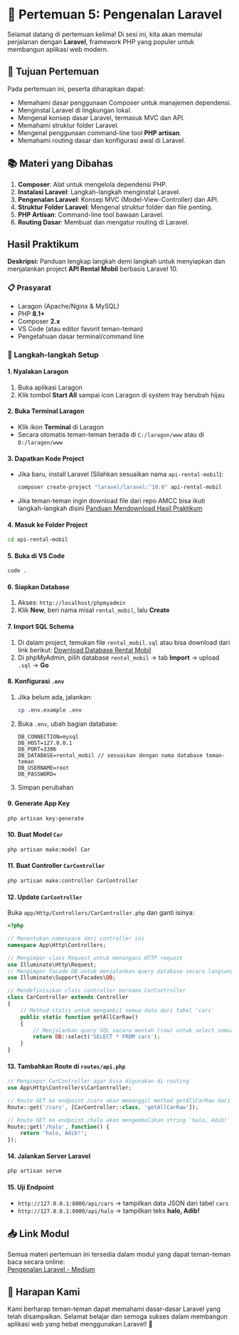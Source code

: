 # 📝 Pertemuan 5: Pengenalan Laravel

Selamat datang di pertemuan kelima! Di sesi ini, kita akan memulai perjalanan dengan **Laravel**, framework PHP yang populer untuk membangun aplikasi web modern.

## 🎯 Tujuan Pertemuan

Pada pertemuan ini, peserta diharapkan dapat:

-   Memahami dasar penggunaan Composer untuk manajemen dependensi.
-   Menginstal Laravel di lingkungan lokal.
-   Mengenal konsep dasar Laravel, termasuk MVC dan API.
-   Memahami struktur folder Laravel.
-   Mengenal penggunaan command-line tool **PHP artisan**.
-   Memahami routing dasar dan konfigurasi awal di Laravel.

## 📚 Materi yang Dibahas

1. **Composer**: Alat untuk mengelola dependensi PHP.
2. **Instalasi Laravel**: Langkah-langkah menginstal Laravel.
3. **Pengenalan Laravel**: Konsep MVC (Model-View-Controller) dan API.
4. **Struktur Folder Laravel**: Mengenal struktur folder dan file penting.
5. **PHP Artisan**: Command-line tool bawaan Laravel.
6. **Routing Dasar**: Membuat dan mengatur routing di Laravel.

## Hasil Praktikum

**Deskripsi:**
Panduan lengkap langkah demi langkah untuk menyiapkan dan menjalankan project **API Rental Mobil** berbasis Laravel 10.

### 📋 Prasyarat

-   Laragon (Apache/Nginx & MySQL)
-   PHP **8.1+**
-   Composer **2.x**
-   VS Code (atau editor favorit teman-teman)
-   Pengetahuan dasar terminal/command line

### 🚀 Langkah-langkah Setup

#### 1. Nyalakan Laragon

1. Buka aplikasi Laragon
2. Klik tombol **Start All** sampai icon Laragon di system tray berubah hijau

#### 2. Buka Terminal Laragon

-   Klik ikon **Terminal** di Laragon
-   Secara otomatis teman-teman berada di `C:/laragon/www` atau di `D:/laragon/www`

#### 3. Dapatkan Kode Project

-   Jika baru, install Laravel (Silahkan sesuaikan nama `api-rental-mobil`):
    ```bash
    composer create-project "laravel/laravel:^10.0" api-rental-mobil
    ```
-   Jika teman-teman ingin download file dari repo AMCC bisa ikuti langkah-langkah disini [Panduan Mendownload Hasil Praktikum](https://github.com/amccamikom/amcc-web-backend-2024/tree/master?tab=readme-ov-file#-cara-mengunduh-materi)

#### 4. Masuk ke Folder Project

```bash
cd api-rental-mobil
```

#### 5. Buka di VS Code

```bash
code .
```

#### 6. Siapkan Database

1. Akses: `http://localhost/phpmyadmin`
2. Klik **New**, beri nama misal `rental_mobil`, lalu **Create**

#### 7. Import SQL Schema

1. Di dalam project, temukan file `rental_mobil.sql` atau bisa download dari link berikut: [Download Database Rental Mobil](https://drive.google.com/file/d/1G01-tPpTB2HwgeXeGJWU-GYlY_oNjyjK/view?usp=sharing)
2. Di phpMyAdmin, pilih database `rental_mobil` → tab **Import** → upload `.sql` → **Go**

#### 8. Konfigurasi `.env`

1. Jika belum ada, jalankan:
    ```bash
    cp .env.example .env
    ```
2. Buka `.env`, ubah bagian database:
    ```dotenv
    DB_CONNECTION=mysql
    DB_HOST=127.0.0.1
    DB_PORT=3306
    DB_DATABASE=rental_mobil // sesuaikan dengan nama database teman-teman
    DB_USERNAME=root
    DB_PASSWORD=
    ```
3. Simpan perubahan

#### 9. Generate App Key

```bash
php artisan key:generate
```

#### 10. Buat Model `Car`

```bash
php artisan make:model Car
```

#### 11. Buat Controller `CarController`

```bash
php artisan make:controller CarController
```

#### 12. Update `CarController`

Buka `app/Http/Controllers/CarController.php` dan ganti isinya:

```php
<?php

// Menentukan namespace dari controller ini
namespace App\Http\Controllers;

// Mengimpor class Request untuk menangani HTTP request
use Illuminate\Http\Request;
// Mengimpor facade DB untuk menjalankan query database secara langsung
use Illuminate\Support\Facades\DB;

// Mendefinisikan class controller bernama CarController
class CarController extends Controller
{
    // Method statis untuk mengambil semua data dari tabel 'cars'
    public static function getAllCarRaw()
    {
        // Menjalankan query SQL secara mentah (raw) untuk select semua data dari tabel 'cars'
        return DB::select('SELECT * FROM cars');
    }
}

```

#### 13. Tambahkan Route di `routes/api.php`

```php
// Mengimpor CarController agar bisa digunakan di routing
use App\Http\Controllers\CarController;

// Route GET ke endpoint /cars akan memanggil method getAllCarRaw dari CarController
Route::get('/cars', [CarController::class, 'getAllCarRaw']);

// Route GET ke endpoint /halo akan mengembalikan string 'halo, Adib!'
Route::get('/halo', function() {
    return 'halo, Adib!';
});

```

#### 14. Jalankan Server Laravel

```bash
php artisan serve
```

#### 15. Uji Endpoint

-   `http://127.0.0.1:8000/api/cars` → tampilkan data JSON dari tabel `cars`
-   `http://127.0.0.1:8000/api/halo` → tampilkan teks **halo, Adib!**

## 📥 Link Modul

Semua materi pertemuan ini tersedia dalam modul yang dapat teman-teman baca secara online:  
[Pengenalan Laravel - Medium](https://medium.com/amcc-amikom/pengenalan-laravel-2341b50a60a0)

## 🌟 Harapan Kami

Kami berharap teman-teman dapat memahami dasar-dasar Laravel yang telah disampaikan. Selamat belajar dan semoga sukses dalam membangun aplikasi web yang hebat menggunakan Laravel! 🚀
